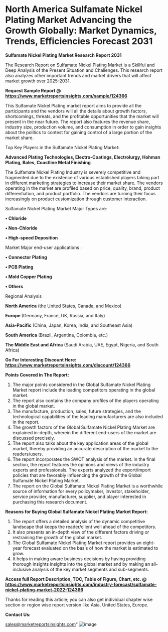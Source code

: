 # North America Sulfamate Nickel Plating Market Advancing the Growth Globally: Market Dynamics, Trends, Efficiencies Forecast 2031

<strong>Sulfamate Nickel Plating Market Research Report 2031</strong>

The Research Report on Sulfamate Nickel Plating Market is a Skillful and Deep Analysis of the Present Situation and Challenges. This research report also analyzes other important trends and market drivers that will affect market growth over 2025-2031.

<strong>Request Sample Report @ <a href=https://www.marketreportsinsights.com/sample/124366>https://www.marketreportsinsights.com/sample/124366</a></strong>

This Sulfamate Nickel Plating market report aims to provide all the participants and the vendors will all the details about growth factors, shortcomings, threats, and the profitable opportunities that the market will present in the near future. The report also features the revenue share, industry size, production volume, and consumption in order to gain insights about the politics to contest for gaining control of a large portion of the market share.

Top Key Players in the Sulfamate Nickel Plating Market:

<strong>Advanced Plating Technologies, Electro-Coatings, Electrolurgy, Hohman Plating, Bales, Coastline Metal Finishing</strong>

The Sulfamate Nickel Plating Industry is severely competitive and fragmented due to the existence of various established players taking part in different marketing strategies to increase their market share. The vendors operating in the market are profiled based on price, quality, brand, product differentiation, and product portfolio. The vendors are turning their focus increasingly on product customization through customer interaction.

Sulfamate Nickel Plating Market Major Types are:

<strong>• Chloride

• Non-Chloride

• High-speed Deposition</strong>

Market Major end-user applications :

<strong>• Connector Plating

• PCB Plating

• Mold Copper Plating

• Others</strong>

Regional Analysis

</u><strong><b>North America</b></strong> (the United States, Canada, and Mexico)

<strong><b>Europe </b></strong>(Germany, France, UK, Russia, and Italy)

<strong><b>Asia-Pacific</b></strong> (China, Japan, Korea, India, and Southeast Asia)

<strong><b>South America</b></strong> (Brazil, Argentina, Colombia, etc.)

<strong><b>The Middle East and Africa</b></strong> (Saudi Arabia, UAE, Egypt, Nigeria, and South Africa)

<strong>Go For Interesting Discount Here: <a href=https://www.marketreportsinsights.com/discount/124366>https://www.marketreportsinsights.com/discount/124366</a></strong>

<strong>Points Covered in The Report:</strong>
<ol>
  <li>The major points considered in the Global Sulfamate Nickel Plating Market report include the leading competitors operating in the global market.</li>
  <li>The report also contains the company profiles of the players operating in the global market.</li>
  <li>The manufacture, production, sales, future strategies, and the technological capabilities of the leading manufacturers are also included in the report.</li>
  <li>The growth factors of the Global Sulfamate Nickel Plating Market are explained in-depth, wherein the different end-users of the market are discussed precisely.</li>
  <li>The report also talks about the key application areas of the global market, thereby providing an accurate description of the market to the readers/users.</li>
  <li>The report incorporates the SWOT analysis of the market. In the final section, the report features the opinions and views of the industry experts and professionals. The experts analyzed the export/import policies that are favorably influencing the growth of the Global Sulfamate Nickel Plating Market.</li>
  <li>The report on the Global Sulfamate Nickel Plating Market is a worthwhile source of information for every policymaker, investor, stakeholder, service provider, manufacturer, supplier, and player interested in purchasing this research document.</li>
</ol>
<strong>Reasons for Buying Global Sulfamate Nickel Plating Market Report:</strong>

<ol>
  <li>The report offers a detailed analysis of the dynamic competitive landscape that keeps the reader/client well ahead of the competitors.</li>
  <li>It also presents an in-depth view of the different factors driving or restraining the growth of the global market.</li>
  <li>The Global Sulfamate Nickel Plating Market report provides an eight-year forecast evaluated on the basis of how the market is estimated to grow.</li>
  <li>It helps in making aware business decisions by having providing thorough insights insights into the global market and by making an all-inclusive analysis of the key market segments and sub-segments.</li>
</ol>
<strong>Access full Report Description, TOC, Table of Figure, Chart, etc. @ <a href=https://www.marketreportsinsights.com/industry-forecast/sulfamate-nickel-plating-market-2022-124366>https://www.marketreportsinsights.com/industry-forecast/sulfamate-nickel-plating-market-2022-124366</a></strong>


Thanks for reading this article; you can also get individual chapter wise section or region wise report version like Asia, United States, Europe.

<strong>Contact Us:</strong>

sales@marketreportsinsights.com"
![image](https://github.com/user-attachments/assets/2344433d-dd92-4038-a443-44565381ea54)
